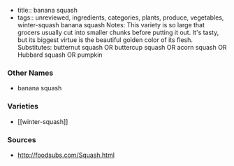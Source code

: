 - title:: banana squash
- tags:: unreviewed, ingredients, categories, plants, produce, vegetables, winter-squash
banana squash Notes: This variety is so large that grocers usually cut into smaller chunks before putting it out. It's tasty, but its biggest virtue is the beautiful golden color of its flesh. Substitutes: butternut squash OR buttercup squash OR acorn squash OR Hubbard squash OR pumpkin

### Other Names

* banana squash

### Varieties

* [[winter-squash]]

### Sources
* http://foodsubs.com/Squash.html
